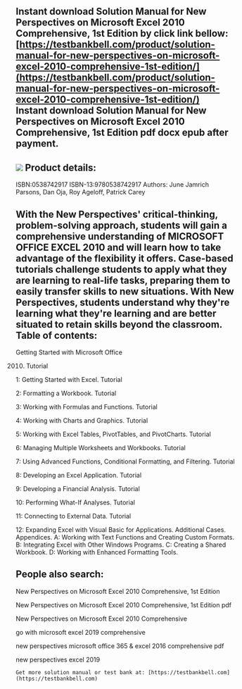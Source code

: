 Instant download **Solution Manual for New Perspectives on Microsoft Excel 2010 Comprehensive, 1st Edition** by click link bellow:  
[https://testbankbell.com/product/solution-manual-for-new-perspectives-on-microsoft-excel-2010-comprehensive-1st-edition/](https://testbankbell.com/product/solution-manual-for-new-perspectives-on-microsoft-excel-2010-comprehensive-1st-edition/)  
**Instant download Solution Manual for New Perspectives on Microsoft Excel 2010 Comprehensive, 1st Edition pdf docx epub after payment.**
-----------------------------------------------------------------------------------------------------------------------------------------


![](https://testbankbell.com/wp-content/uploads/2023/05/Solution-Manual-for-New-Perspectives-on-Microsoft-Excel-2010-Comprehensive-1st-Edition-228x228-1.jpg)
**Product details:**
--------------------


ISBN:0538742917
ISBN-13:9780538742917
Authors: June Jamrich Parsons, Dan Oja, Roy Ageloff, Patrick Carey

With the New Perspectives' critical-thinking, problem-solving approach, students will gain a comprehensive understanding of MICROSOFT OFFICE EXCEL 2010 and will learn how to take advantage of the flexibility it offers. Case-based tutorials challenge students to apply what they are learning to real-life tasks, preparing them to easily transfer skills to new situations. With New Perspectives, students understand why they're learning what they're learning and are better situated to retain skills beyond the classroom.
**Table of contents:**
----------------------


Getting Started with Microsoft Office


2010. Tutorial

1: Getting Started with Excel. Tutorial


2: Formatting a Workbook. Tutorial


3: Working with Formulas and Functions. Tutorial


4: Working with Charts and Graphics. Tutorial


5: Working with Excel Tables, PivotTables, and PivotCharts. Tutorial


6: Managing Multiple Worksheets and Workbooks. Tutorial


7: Using Advanced Functions, Conditional Formatting, and Filtering. Tutorial


8: Developing an Excel Application. Tutorial


9: Developing a Financial Analysis. Tutorial


10: Performing What-If Analyses. Tutorial


11: Connecting to External Data. Tutorial


12: Expanding Excel with Visual Basic for Applications. Additional Cases. Appendices. A: Working with Text Functions and Creating Custom Formats. B: Integrating Excel with Other Windows Programs. C: Creating a Shared Workbook. D: Working with Enhanced Formatting Tools.


**People also search:**
-----------------------


New Perspectives on Microsoft Excel 2010 Comprehensive, 1st Edition

New Perspectives on Microsoft Excel 2010 Comprehensive, 1st Edition pdf

New Perspectives on Microsoft Excel 2010 Comprehensive

go with microsoft excel 2019 comprehensive

new perspectives microsoft office 365 & excel 2016 comprehensive pdf

new perspectives excel 2019


    Get more solution manual or test bank at: [https://testbankbell.com](https://testbankbell.com)
